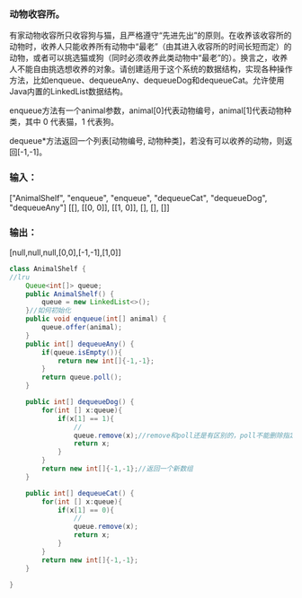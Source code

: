 ### 动物收容所。
有家动物收容所只收容狗与猫，且严格遵守“先进先出”的原则。在收养该收容所的动物时，收养人只能收养所有动物中“最老”（由其进入收容所的时间长短而定）的动物，或者可以挑选猫或狗（同时必须收养此类动物中“最老”的）。换言之，收养人不能自由挑选想收养的对象。请创建适用于这个系统的数据结构，实现各种操作方法，比如enqueue、dequeueAny、dequeueDog和dequeueCat。允许使用Java内置的LinkedList数据结构。

enqueue方法有一个animal参数，animal[0]代表动物编号，animal[1]代表动物种类，其中 0 代表猫，1 代表狗。

dequeue*方法返回一个列表[动物编号, 动物种类]，若没有可以收养的动物，则返回[-1,-1]。



 ### 输入：
 
["AnimalShelf", "enqueue", "enqueue", "dequeueCat", "dequeueDog", "dequeueAny"]
[[], [[0, 0]], [[1, 0]], [], [], []]

### 输出：
 
[null,null,null,[0,0],[-1,-1],[1,0]]


```java
class AnimalShelf {
//lru
    Queue<int[]> queue;
    public AnimalShelf() {
        queue = new LinkedList<>();
    }//如何初始化
    public void enqueue(int[] animal) {
        queue.offer(animal);
    }
    public int[] dequeueAny() {
        if(queue.isEmpty()){
            return new int[]{-1,-1};
        }
        return queue.poll();
    }

    public int[] dequeueDog() {
        for(int [] x:queue){
            if(x[1] == 1){
                //
                queue.remove(x);//remove和poll还是有区别的，poll不能删除指定元素
                return x;
            }
        }
        return new int[]{-1,-1};//返回一个新数组
    }

    public int[] dequeueCat() {
        for(int [] x:queue){
            if(x[1] == 0){
                //
                queue.remove(x);
                return x;
            }
        }
        return new int[]{-1,-1};
    }
    
}

```
